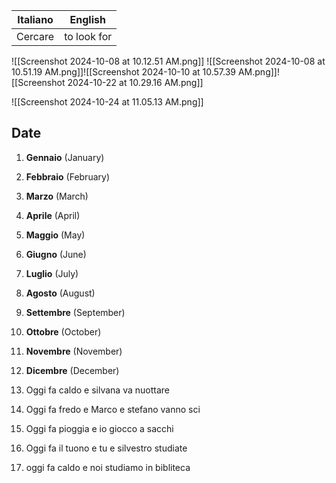 	
| Italiano | English     |
| -------- | ----------- |
| Cercare  | to look for |
![[Screenshot 2024-10-08 at 10.12.51 AM.png]]
![[Screenshot 2024-10-08 at 10.51.19 AM.png]]![[Screenshot 2024-10-10 at 10.57.39 AM.png]]![[Screenshot 2024-10-22 at 10.29.16 AM.png]]

 ![[Screenshot 2024-10-24 at 11.05.13 AM.png]]
## Date
1. **Gennaio** (January)
2. **Febbraio** (February)
3. **Marzo** (March)
4. **Aprile** (April)
5. **Maggio** (May)
6. **Giugno** (June)
7. **Luglio** (July)
8. **Agosto** (August)
9. **Settembre** (September)
10. **Ottobre** (October)
11. **Novembre** (November)
12. **Dicembre** (December)

1. Oggi fa caldo e silvana va nuottare
2. Oggi fa fredo e Marco e stefano vanno sci
3. Oggi fa pioggia e io giocco a sacchi
4. Oggi fa il tuono e tu e silvestro studiate 
6. oggi fa caldo e noi studiamo in bibliteca